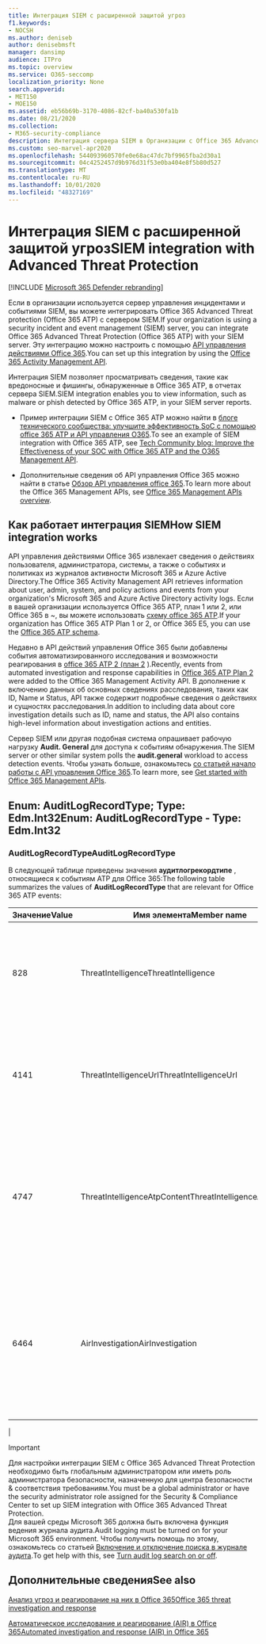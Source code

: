 ```yaml
---
title: Интеграция SIEM с расширенной защитой угроз
f1.keywords:
- NOCSH
ms.author: deniseb
author: denisebmsft
manager: dansimp
audience: ITPro
ms.topic: overview
ms.service: O365-seccomp
localization_priority: None
search.appverid:
- MET150
- MOE150
ms.assetid: eb56b69b-3170-4086-82cf-ba40a530fa1b
ms.date: 08/21/2020
ms.collection:
- M365-security-compliance
description: Интеграция сервера SIEM в Организации с Office 365 Advanced Threat Protection и связанными событиями угроз в API управления действиями Office 365.
ms.custom: seo-marvel-apr2020
ms.openlocfilehash: 544093960570fe0e68ac47dc7bf9965fba2d30a1
ms.sourcegitcommit: 04c4252457d9b976d31f53e0ba404e8f5b80d527
ms.translationtype: MT
ms.contentlocale: ru-RU
ms.lasthandoff: 10/01/2020
ms.locfileid: "48327169"
---
```

# <a name="siem-integration-with-advanced-threat-protection"></a><span data-ttu-id="c6244-103">Интеграция SIEM с расширенной защитой угроз</span><span class="sxs-lookup"><span data-stu-id="c6244-103">SIEM integration with Advanced Threat Protection</span></span>

[!INCLUDE [Microsoft 365 Defender rebranding](../includes/microsoft-defender-for-office.md)]


<span data-ttu-id="c6244-104">Если в организации используется сервер управления инцидентами и событиями SIEM, вы можете интегрировать Office 365 Advanced Threat protection (Office 365 ATP) с сервером SIEM.</span><span class="sxs-lookup"><span data-stu-id="c6244-104">If your organization is using a security incident and event management (SIEM) server, you can integrate Office 365 Advanced Threat Protection (Office 365 ATP) with your SIEM server.</span></span> <span data-ttu-id="c6244-105">Эту интеграцию можно настроить с помощью [API управления действиями Office 365](https://docs.microsoft.com/office/office-365-management-api/office-365-management-activity-api-reference).</span><span class="sxs-lookup"><span data-stu-id="c6244-105">You can set up this integration by using the [Office 365 Activity Management API](https://docs.microsoft.com/office/office-365-management-api/office-365-management-activity-api-reference).</span></span> 

<span data-ttu-id="c6244-106">Интеграция SIEM позволяет просматривать сведения, такие как вредоносные и фишингы, обнаруженные в Office 365 ATP, в отчетах сервера SIEM.</span><span class="sxs-lookup"><span data-stu-id="c6244-106">SIEM integration enables you to view information, such as malware or phish detected by Office 365 ATP, in your SIEM server reports.</span></span> 

- <span data-ttu-id="c6244-107">Пример интеграции SIEM с Office 365 ATP можно найти в [блоге технического сообщества: улучшите эффективность SoC с помощью office 365 ATP и API управления O365](https://techcommunity.microsoft.com/t5/microsoft-security-and/improve-the-effectiveness-of-your-soc-with-office-365-atp-and/ba-p/1525185).</span><span class="sxs-lookup"><span data-stu-id="c6244-107">To see an example of SIEM integration with Office 365 ATP, see [Tech Community blog: Improve the Effectiveness of your SOC with Office 365 ATP and the O365 Management API](https://techcommunity.microsoft.com/t5/microsoft-security-and/improve-the-effectiveness-of-your-soc-with-office-365-atp-and/ba-p/1525185).</span></span>

- <span data-ttu-id="c6244-108">Дополнительные сведения об API управления Office 365 можно найти в статье [Обзор API управления office 365](https://docs.microsoft.com/office/office-365-management-api/office-365-management-apis-overview).</span><span class="sxs-lookup"><span data-stu-id="c6244-108">To learn more about the Office 365 Management APIs, see [Office 365 Management APIs overview](https://docs.microsoft.com/office/office-365-management-api/office-365-management-apis-overview).</span></span>

## <a name="how-siem-integration-works"></a><span data-ttu-id="c6244-109">Как работает интеграция SIEM</span><span class="sxs-lookup"><span data-stu-id="c6244-109">How SIEM integration works</span></span>

<span data-ttu-id="c6244-110">API управления действиями Office 365 извлекает сведения о действиях пользователя, администратора, системы, а также о событиях и политиках из журналов активности Microsoft 365 и Azure Active Directory.</span><span class="sxs-lookup"><span data-stu-id="c6244-110">The Office 365 Activity Management API retrieves information about user, admin, system, and policy actions and events from your organization's Microsoft 365 and Azure Active Directory activity logs.</span></span> <span data-ttu-id="c6244-111">Если в вашей организации используется Office 365 ATP, план 1 или 2, или Office 365 в ~, вы можете использовать [схему office 365 ATP](https://docs.microsoft.com/office/office-365-management-api/office-365-management-activity-api-schema#office-365-advanced-threat-protection-and-threat-investigation-and-response-schema).</span><span class="sxs-lookup"><span data-stu-id="c6244-111">If your organization has Office 365 ATP Plan 1 or 2, or Office 365 E5, you can use the [Office 365 ATP schema](https://docs.microsoft.com/office/office-365-management-api/office-365-management-activity-api-schema#office-365-advanced-threat-protection-and-threat-investigation-and-response-schema).</span></span>  

<span data-ttu-id="c6244-112">Недавно в API действий управления Office 365 были добавлены события автоматизированного исследования и возможности реагирования в [office 365 ATP 2 (план 2](office-365-atp.md#office-365-atp-plan-1-and-plan-2) ).</span><span class="sxs-lookup"><span data-stu-id="c6244-112">Recently, events from automated investigation and response capabilities in [Office 365 ATP Plan 2](office-365-atp.md#office-365-atp-plan-1-and-plan-2) were added to the Office 365 Management Activity API.</span></span> <span data-ttu-id="c6244-113">В дополнение к включению данных об основных сведениях расследования, таких как ID, Name и Status, API также содержит подробные сведения о действиях и сущностях расследования.</span><span class="sxs-lookup"><span data-stu-id="c6244-113">In addition to including data about core investigation details such as ID, name and status, the API also contains high-level information about investigation actions and entities.</span></span>

<span data-ttu-id="c6244-114">Сервер SIEM или другая подобная система опрашивает рабочую нагрузку **Audit. General** для доступа к событиям обнаружения.</span><span class="sxs-lookup"><span data-stu-id="c6244-114">The SIEM server or other similar system polls the **audit.general** workload to access detection events.</span></span> <span data-ttu-id="c6244-115">Чтобы узнать больше, ознакомьтесь [со статьей начало работы с API управления Office 365](https://docs.microsoft.com/office/office-365-management-api/get-started-with-office-365-management-apis).</span><span class="sxs-lookup"><span data-stu-id="c6244-115">To learn more, see [Get started with Office 365 Management APIs](https://docs.microsoft.com/office/office-365-management-api/get-started-with-office-365-management-apis).</span></span> 

## <a name="enum-auditlogrecordtype---type-edmint32"></a><span data-ttu-id="c6244-116">Enum: AuditLogRecordType; Type: Edm.Int32</span><span class="sxs-lookup"><span data-stu-id="c6244-116">Enum: AuditLogRecordType - Type: Edm.Int32</span></span>

### <a name="auditlogrecordtype"></a><span data-ttu-id="c6244-117">AuditLogRecordType</span><span class="sxs-lookup"><span data-stu-id="c6244-117">AuditLogRecordType</span></span>

<span data-ttu-id="c6244-118">В следующей таблице приведены значения **аудитлогрекордтипе** , относящиеся к событиям ATP для Office 365:</span><span class="sxs-lookup"><span data-stu-id="c6244-118">The following table summarizes the values of **AuditLogRecordType** that are relevant for Office 365 ATP events:</span></span>

|<span data-ttu-id="c6244-119">Значение</span><span class="sxs-lookup"><span data-stu-id="c6244-119">Value</span></span>|<span data-ttu-id="c6244-120">Имя элемента</span><span class="sxs-lookup"><span data-stu-id="c6244-120">Member name</span></span>|<span data-ttu-id="c6244-121">Описание</span><span class="sxs-lookup"><span data-stu-id="c6244-121">Description</span></span>|
|---|---|---|
|<span data-ttu-id="c6244-122">8</span><span class="sxs-lookup"><span data-stu-id="c6244-122">28</span></span>|<span data-ttu-id="c6244-123">ThreatIntelligence</span><span class="sxs-lookup"><span data-stu-id="c6244-123">ThreatIntelligence</span></span>|<span data-ttu-id="c6244-124">События фишинга и вредоносных программ из Exchange Online Protection и Office 365 ATP.</span><span class="sxs-lookup"><span data-stu-id="c6244-124">Phishing and malware events from Exchange Online Protection and Office 365 ATP.</span></span>|
|<span data-ttu-id="c6244-125">41</span><span class="sxs-lookup"><span data-stu-id="c6244-125">41</span></span>|<span data-ttu-id="c6244-126">ThreatIntelligenceUrl</span><span class="sxs-lookup"><span data-stu-id="c6244-126">ThreatIntelligenceUrl</span></span>|<span data-ttu-id="c6244-127">События времени блокировки и переопределения блоков для безопасных ссылок из Office 365 ATP.</span><span class="sxs-lookup"><span data-stu-id="c6244-127">Safe Links time-of-block and block override events from Office 365 ATP.</span></span>|
|<span data-ttu-id="c6244-128">47</span><span class="sxs-lookup"><span data-stu-id="c6244-128">47</span></span>|<span data-ttu-id="c6244-129">ThreatIntelligenceAtpContent</span><span class="sxs-lookup"><span data-stu-id="c6244-129">ThreatIntelligenceAtpContent</span></span>|<span data-ttu-id="c6244-130">События фишинга и вредоносных программ для файлов в SharePoint Online, OneDrive для бизнеса и Microsoft Teams из Office 365 ATP.</span><span class="sxs-lookup"><span data-stu-id="c6244-130">Phishing and malware events for files in SharePoint Online, OneDrive for Business, and Microsoft Teams, from Office 365 ATP.</span></span>|
|<span data-ttu-id="c6244-131">64</span><span class="sxs-lookup"><span data-stu-id="c6244-131">64</span></span>|<span data-ttu-id="c6244-132">AirInvestigation</span><span class="sxs-lookup"><span data-stu-id="c6244-132">AirInvestigation</span></span>|<span data-ttu-id="c6244-133">Автоматическое исследование и события ответа, такие как сведения об исследовании и необходимые артефакты, из Office 365 ATP (план 2).</span><span class="sxs-lookup"><span data-stu-id="c6244-133">Automated investigation and response events, such as investigation details and relevant artifacts, from Office 365 ATP Plan 2.</span></span>|
|

> [!IMPORTANT]
> <span data-ttu-id="c6244-134">Для настройки интеграции SIEM с Office 365 Advanced Threat Protection необходимо быть глобальным администратором или иметь роль администратора безопасности, назначенную для центра безопасности & соответствия требованиям.</span><span class="sxs-lookup"><span data-stu-id="c6244-134">You must be a global administrator or have the security administrator role assigned for the Security & Compliance Center to set up SIEM integration with Office 365 Advanced Threat Protection.</span></span><br/><span data-ttu-id="c6244-135">Для вашей среды Microsoft 365 должна быть включена функция ведения журнала аудита.</span><span class="sxs-lookup"><span data-stu-id="c6244-135">Audit logging must be turned on for your Microsoft 365 environment.</span></span> <span data-ttu-id="c6244-136">Чтобы получить помощь по этому, ознакомьтесь со статьей [Включение и отключение поиска в журнале аудита](../../compliance/turn-audit-log-search-on-or-off.md).</span><span class="sxs-lookup"><span data-stu-id="c6244-136">To get help with this, see [Turn audit log search on or off](../../compliance/turn-audit-log-search-on-or-off.md).</span></span>

## <a name="see-also"></a><span data-ttu-id="c6244-137">Дополнительные сведения</span><span class="sxs-lookup"><span data-stu-id="c6244-137">See also</span></span>

[<span data-ttu-id="c6244-138">Анализ угроз и реагирование на них в Office 365</span><span class="sxs-lookup"><span data-stu-id="c6244-138">Office 365 threat investigation and response</span></span>](office-365-ti.md)

[<span data-ttu-id="c6244-139">Автоматическое исследование и реагирование (AIR) в Office 365</span><span class="sxs-lookup"><span data-stu-id="c6244-139">Automated investigation and response (AIR) in Office 365</span></span>](automated-investigation-response-office.md)


